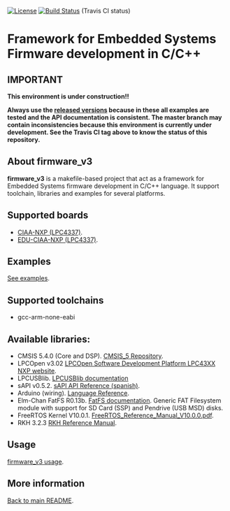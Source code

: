 [![License](https://img.shields.io/badge/License-BSD%203--Clause-blue.svg)](https://opensource.org/licenses/BSD-3-Clause) [![Build Status](https://travis-ci.com/epernia/firmware_v3.svg?branch=master)](https://travis-ci.com/epernia/firmware_v3) (Travis CI status)

# Framework for Embedded Systems Firmware development in C/C++ 

## IMPORTANT

**This environment is under construction!!**

**Always use the [released versions](../../../../../releases) because in these all examples are tested and the API documentation is consistent. The master branch may contain inconsistencies because this environment is currently under development. See the Travis CI tag above to know the status of this repository.**

## About firmware_v3

**firmware_v3** is a makefile-based project that act as a framework for Embedded Systems firmware development in C/C++ language. It support toolchain, libraries and examples for several platforms.

## Supported boards

- [CIAA-NXP (LPC4337)](../../CIAA_Boards/NXP_LPC4337/CIAA-NXP/CIAA-NXP%20v1.0%20Board%20-%202019-01-04%20v3r0.pdf).
- [EDU-CIAA-NXP (LPC4337)](../../CIAA_Boards/NXP_LPC4337/EDU-CIAA-NXP/EDU-CIAA-NXP%20v1.1%20Board%20-%202019-01-03%20v5r0.pdf).

## Examples

[See examples](../examples/examples-en.md).

## Supported toolchains

- gcc-arm-none-eabi 

## Available libraries:

- CMSIS 5.4.0 (Core and DSP). [CMSIS_5 Repository](https://github.com/ARM-software/CMSIS_5).
- LPCOpen v3.02 [LPCOpen Software Development Platform LPC43XX NXP website](https://www.nxp.com/design/microcontrollers-developer-resources/lpcopen-libraries-and-examples/lpcopen-software-development-platform-lpc43xx:LPCOPEN-SOFTWARE-FOR-LPC43XX).
- LPCUSBlib. [LPCUSBlib documentation](http://67.222.144.123/lpcopen/v1.03/group___l_p_c_u_s_blib.html)
- sAPI v0.5.2. [sAPI API Reference (spanish)](../../../libs/sapi/documentation/api_reference_es.md).
- Arduino (wiring). [Language Reference](https://www.arduino.cc/reference/en/).
- Elm-Chan FatFS R0.13b. [FatFS documentation](http://elm-chan.org/fsw/ff/00index_e.html). Generic FAT Filesystem module with support for SD Card (SSP) and Pendrive (USB MSD) disks.
- FreeRTOS Kernel V10.0.1. [FreeRTOS_Reference_Manual_V10.0.0.pdf](../../../examples/c/freertos_book/FreeRTOS_Reference_Manual_V10.0.0.pdf).
- RKH 3.2.3 [RKH Reference Manual](https://vortexmakes.com/rkh/).

## Usage

[firmware_v3 usage](../usage/usage-en.md).



## More information

[Back to main README](../../../README.md).